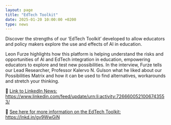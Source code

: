 ```yaml
---
layout: page
title: "EdTech Toolkit"
date: 2025-01-20 10:00:00 +0200
type: news
---
```


Discover the strengths of our ‘EdTech Toolkit’ developed to allow educators and policy makers explore the use and effects of AI in education.

Leon Furze highlights how this platform is helping understand the risks and opportunities of Al and EdTech integration in education, empowering educators to explore and test new possibilities. In the interview, Furze tells our Lead Researcher, Professor Kalervo N. Gulson what he liked about our Possibilities Matrix and how it can be used to find alternatives, workarounds and stretch your thinking.

🔗 [Link to LinkedIn News:](https://www.linkedin.com/feed/update/urn:li:activity:7266600521006743553/) https://www.linkedin.com/feed/update/urn:li:activity:7266600521006743553/

🔗 [See here for more information on the EdTech Toolkit:](https://lnkd.in/gv9WwGiN) https://lnkd.in/gv9WwGiN

